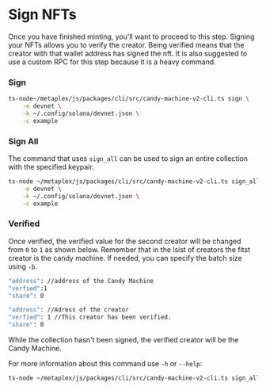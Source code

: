 # Sign NFTs

Once you have finished minting, you'll want to proceed to this step. Signing your NFTs allows you to verify the creator. Being verified means that the creator with that wallet address has signed the nft.
It is also suggested to use a custom RPC for this step because it is a heavy command.

### Sign

```bash
ts-node~/metaplex/js/packages/cli/src/candy-machine-v2-cli.ts sign \
    -e devnet \
    -k ~/.config/solana/devnet.json \
    -c example
```

### Sign All

The command that uses `sign_all` can be used to sign an entire collection with the specified keypair.

```bash
ts-node ~/metaplex/js/packages/cli/src/candy-machine-v2-cli.ts sign_all \
    -e devnet \
    -k ~/.config/solana/devnet.json \
    -c example
```

### Verified

Once verified, the verified value for the second creator will be changed from `0` to `1` as shown below. Remember that in the lsist of creators the fitst creator is the candy machine. If needed, you can specify the batch size using `-b`.

```bash
"address": //address of the Candy Machine
"verfied":1
"share": 0

"address": //Adress of the creator
"verfied": 1 //This creator has been verified.
"share": 0
```
While the collection hasn't been signed, the verified creator will be the Candy Machine.

For more information about this command use `-h` or `--help`:
```bash
ts-node ~/metaplex/js/packages/cli/src/candy-machine-v2-cli.ts sign_all -h
```
